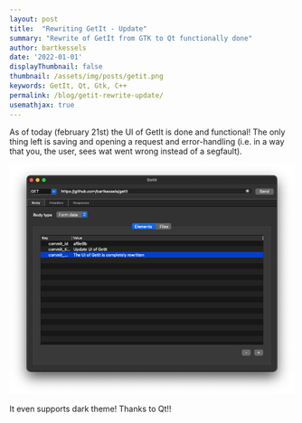 ```yaml
---
layout: post
title:  "Rewriting GetIt - Update"
summary: "Rewrite of GetIt from GTK to Qt functionally done"
author: bartkessels
date: '2022-01-01'
displayThumbnail: false
thumbnail: /assets/img/posts/getit.png
keywords: GetIt, Qt, Gtk, C++
permalink: /blog/getit-rewrite-update/
usemathjax: true
---
```


As of today (february 21st) the UI of GetIt is done and functional! The only thing left
is saving and opening a request and error-handling (i.e. in a way that you, the user, sees
wat went wrong instead of a segfault).

![New GetIt UI](/assets/img/posts/getit.png)

It even supports dark theme! Thanks to Qt!!